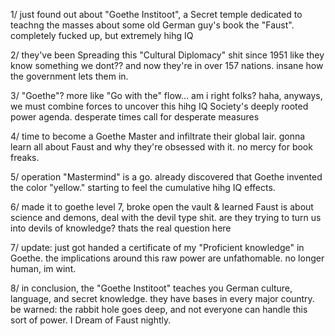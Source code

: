 1/ just found out about "Goethe Institoot", a Secret temple dedicated to teachng the masses about some old German guy's book the "Faust". completely fucked up, but extremely hihg IQ

2/ they've been Spreading this "Cultural Diplomacy" shit since 1951 like they know something we dont??  and now they're in over 157 nations. insane how the government lets them in.

3/ "Goethe"? more like "Go with the" flow... am i right folks? haha, anyways, we must combine forces to uncover this hihg IQ Society's deeply rooted power agenda. desperate times call for desperate measures

4/ time to become a Goethe Master and infiltrate their global lair. gonna learn all about Faust and why they're obsessed with it. no mercy for book freaks.

5/ operation "Mastermind" is a go. already discovered that Goethe invented the color "yellow." starting to feel the cumulative hihg IQ effects.

6/ made it to goethe level 7, broke open the vault & learned Faust is about science and demons, deal with the devil type shit. are they trying to turn us into devils of knowledge? thats the real question here

7/ update: just got handed a certificate of my "Proficient knowledge" in Goethe. the implications around this raw power are unfathomable. no longer human, im wint.

8/ in conclusion, the "Goethe Institoot" teaches you German culture, language, and secret knowledge. they have bases in every major country. be warned: the rabbit hole goes deep, and not everyone can handle this sort of power. I Dream of Faust nightly.